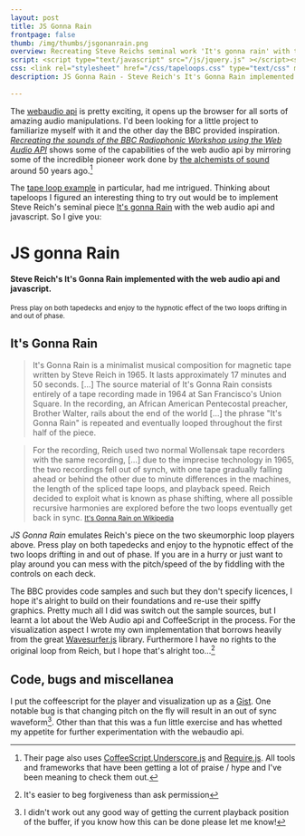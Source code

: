 ```yaml
---
layout: post
title: JS Gonna Rain
frontpage: false
thumb: /img/thumbs/jsgonanrain.png
overview: Recreating Steve Reichs seminal work 'It's gonna rain' with the web audio api and javascript.
script: <script type="text/javascript" src="/js/jquery.js" ></script><script type="text/javascript" src="/js/underscore.js"><script type="text/javascript" src="/js/backbone.js"></script><script data-main="/js/jsgonnarain" src="/js/require.js"></script>
css: <link rel="stylesheet" href="/css/tapeloops.css" type="text/css" media="screen" />
description: JS Gonna Rain - Steve Reich's It's Gonna Rain implemented with the web audio api and javascript.
 
---
```




The [webaudio api](http://www.w3.org/TR/webaudio/) is pretty exciting, it opens up the browser for all sorts of amazing audio manipulations. I'd been looking for a little project to familiarize myself with it and the other day the BBC provided inspiration. [*Recreating the sounds of the BBC Radiophonic Workshop using the Web Audio API*](http://webaudio.prototyping.bbc.co.uk/) shows some of the capabilities of the web audio api by mirroring some of the incredible pioneer work done by [the alchemists of sound](http://www.imdb.com/title/tt0963155/) around 50 years ago.[^1] 

The [tape loop example](http://webaudio.prototyping.bbc.co.uk/tapeloops/) in particular, had me intrigued. Thinking about tapeloops I figured an interesting thing to try out would be to implement Steve Reich's seminal piece [It's gonna Rain](http://www.amazon.com/gp/product/B00122N0CU/ref=as_li_ss_tl?ie=UTF8&camp=1789&creative=390957&creativeASIN=B00122N0CU&linkCode=as2&tag=youtuple-20) with the web audio api and javascript. So I give you: 

<h1 class="center"> JS gonna Rain </h1>
<h4 class="center">Steve Reich's It's Gonna Rain implemented with the web audio api and javascript.</h4>

<p class="center"><small>Press play on both tapedecks and enjoy to the hypnotic effect of the two loops drifting in and out of phase.</small></p>

<div class="mw" id="machine">
    <div id="machine1" class="machine">
      <div class="play off"><!----></div>
      <div class="speed normal"><!----></div>
      <div class="fine-speed"><!----></div>
    </div>
    <div id="machine2" class="machine">
      <div class="play red off"><!----></div>
      <div class="speed red normal"><!----></div>
      <div class="fine-speed red"><!----></div>
    </div>
</div>

<canvas class="center span12" height="200" width="830" id="c1"><!----></canvas>

<canvas class="center span12" height="200" width="830" id="c2"><!----></canvas>

<h2 class="center">It's Gonna Rain</h2>


> It's Gonna Rain is a minimalist musical composition for magnetic tape written by Steve Reich in 1965. It lasts approximately 17 minutes and 50 seconds. \[...\] The source material of It's Gonna Rain consists entirely of a tape recording made in 1964 at San Francisco's Union Square. In the recording, an African American Pentecostal preacher, Brother Walter, rails about the end of the world \[...\] the phrase "It's Gonna Rain" is repeated and eventually looped throughout the first half of the piece.

> For the recording, Reich used two normal Wollensak tape recorders with the same recording, \[...\] due to the imprecise technology in 1965, the two recordings fell out of synch, with one tape gradually falling ahead or behind the other due to minute differences in the machines, the length of the spliced tape loops, and playback speed. Reich decided to exploit what is known as phase shifting, where all possible recursive harmonies are explored before the two loops eventually get back in sync. <small> <a href="http://en.wikipedia.org/wiki/It%27s_Gonna_Rain">It's Gonna Rain on Wikipedia </a></small>

*JS Gonna Rain* emulates Reich's piece on the two skeumorphic loop players above. Press play on both tapedecks and enjoy to the hypnotic effect of the two loops drifting in and out of phase. If you are in a hurry or just want to play around you can mess with the pitch/speed of the by fiddling with the controls on each deck.

The BBC provides code samples and such but they don't specify licences, I hope it's alright to build on their foundations and re-use their spiffy graphics. Pretty much all I did was switch out the sample sources, but I learnt a lot about the Web Audio api and CoffeeScript in the process. For the visualization aspect I wrote my own implementation that borrows heavily from the great [Wavesurfer.js](https://github.com/katspaugh/wavesurfer.js) library. Furthermore I have no rights to the original loop from Reich, but I hope that's alright too...[^2]

## Code, bugs and miscellanea

I put the coffeescript for the player and visualization up as a [Gist](https://gist.github.com/7b6a7f2f0f2fc9c6c041). One notable bug is that changing pitch on the fly will result in an out of sync waveform[^3]. Other than that this was a fun little exercise and has whetted my appetite for further experimentation with the webaudio api. 

[^1]: Their page also uses [CoffeeScript](http://coffeescript.org/),[Underscore.js](http://underscorejs.org/) and [Require.js](http://requirejs.org/). All tools and frameworks that have been getting a lot of praise / hype and I've been meaning to check them out.
[^2]: It's easier to beg forgiveness than ask permission
[^3]: I didn't work out any good way of getting the current playback position of the buffer, if you know how this can be done please let me know!